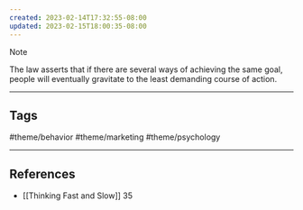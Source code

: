```yaml
---
created: 2023-02-14T17:32:55-08:00
updated: 2023-02-15T18:00:35-08:00
---
```



> [!NOTE]
> The law asserts that if there are several ways of achieving the same goal, people will eventually gravitate to the least demanding course of action.

---
## Tags
#theme/behavior #theme/marketing #theme/psychology 

---
## References
- [[Thinking Fast and Slow]] 35